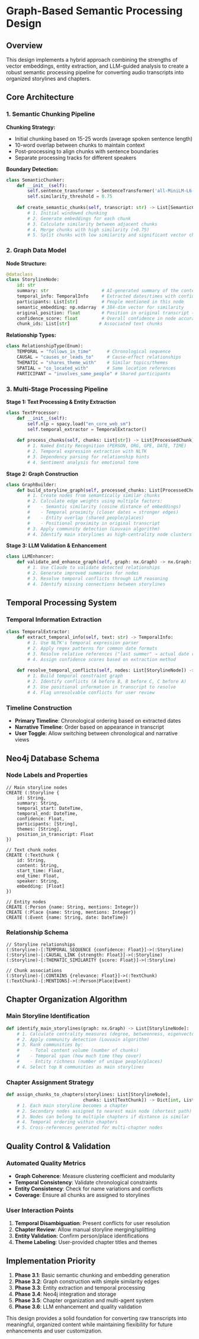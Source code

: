 # Graph-Based Semantic Processing Design

## Overview

This design implements a hybrid approach combining the strengths of vector embeddings, entity extraction, and LLM-guided analysis to create a robust semantic processing pipeline for converting audio transcripts into organized storylines and chapters.

## Core Architecture

### 1. Semantic Chunking Pipeline

**Chunking Strategy:**
- Initial chunking based on 15-25 words (average spoken sentence length)
- 10-word overlap between chunks to maintain context
- Post-processing to align chunks with sentence boundaries
- Separate processing tracks for different speakers

**Boundary Detection:**
```python
class SemanticChunker:
    def __init__(self):
        self.sentence_transformer = SentenceTransformer('all-MiniLM-L6-v2')
        self.similarity_threshold = 0.75
        
    def create_semantic_chunks(self, transcript: str) -> List[SemanticChunk]:
        # 1. Initial windowed chunking
        # 2. Generate embeddings for each chunk
        # 3. Calculate similarity between adjacent chunks
        # 4. Merge chunks with high similarity (>0.75)
        # 5. Split chunks with low similarity and significant vector changes
```

### 2. Graph Data Model

**Node Structure:**
```python
@dataclass
class StorylineNode:
    id: str
    summary: str                    # AI-generated summary of the content
    temporal_info: TemporalInfo     # Extracted dates/times with confidence
    participants: List[str]         # People mentioned in this node
    semantic_embedding: np.ndarray  # 384-dim vector for similarity
    original_position: float        # Position in original transcript (0.0-1.0)
    confidence_score: float         # Overall confidence in node accuracy
    chunk_ids: List[str]           # Associated text chunks
```

**Relationship Types:**
```python
class RelationshipType(Enum):
    TEMPORAL = "follows_in_time"      # Chronological sequence
    CAUSAL = "causes_or_leads_to"     # Cause-effect relationships
    THEMATIC = "shares_theme_with"    # Similar topics/themes
    SPATIAL = "co_located_with"       # Same location references
    PARTICIPANT = "involves_same_people" # Shared participants
```

### 3. Multi-Stage Processing Pipeline

**Stage 1: Text Processing & Entity Extraction**
```python
class TextProcessor:
    def __init__(self):
        self.nlp = spacy.load("en_core_web_sm")
        self.temporal_extractor = TemporalExtractor()
        
    def process_chunks(self, chunks: List[str]) -> List[ProcessedChunk]:
        # 1. Named Entity Recognition (PERSON, ORG, GPE, DATE, TIME)
        # 2. Temporal expression extraction with NLTK
        # 3. Dependency parsing for relationship hints
        # 4. Sentiment analysis for emotional tone
```

**Stage 2: Graph Construction**
```python
class GraphBuilder:
    def build_storyline_graph(self, processed_chunks: List[ProcessedChunk]) -> nx.Graph:
        # 1. Create nodes from semantically similar chunks
        # 2. Calculate edge weights using multiple factors:
        #    - Semantic similarity (cosine distance of embeddings)
        #    - Temporal proximity (closer dates = stronger edges)
        #    - Entity overlap (shared people/places)
        #    - Positional proximity in original transcript
        # 3. Apply community detection (Louvain algorithm)
        # 4. Identify main storylines as high-centrality node clusters
```

**Stage 3: LLM Validation & Enhancement**
```python
class LLMEnhancer:
    def validate_and_enhance_graph(self, graph: nx.Graph) -> nx.Graph:
        # 1. Use Claude to validate detected relationships
        # 2. Generate improved summaries for nodes
        # 3. Resolve temporal conflicts through LLM reasoning
        # 4. Identify missing connections between storylines
```

## Temporal Processing System

### Temporal Information Extraction
```python
class TemporalExtractor:
    def extract_temporal_info(self, text: str) -> TemporalInfo:
        # 1. Use NLTK's temporal expression parser
        # 2. Apply regex patterns for common date formats
        # 3. Resolve relative references ("last summer" → actual date range)
        # 4. Assign confidence scores based on extraction method
        
    def resolve_temporal_conflicts(self, nodes: List[StorylineNode]) -> None:
        # 1. Build temporal constraint graph
        # 2. Identify conflicts (A before B, B before C, C before A)
        # 3. Use positional information in transcript to resolve
        # 4. Flag unresolvable conflicts for user review
```

### Timeline Construction
- **Primary Timeline**: Chronological ordering based on extracted dates
- **Narrative Timeline**: Order based on appearance in transcript
- **User Toggle**: Allow switching between chronological and narrative views

## Neo4j Database Schema

### Node Labels and Properties
```cypher
// Main storyline nodes
CREATE (:Storyline {
    id: String,
    summary: String,
    temporal_start: DateTime,
    temporal_end: DateTime,
    confidence: Float,
    participants: [String],
    themes: [String],
    position_in_transcript: Float
})

// Text chunk nodes
CREATE (:TextChunk {
    id: String,
    content: String,
    start_time: Float,
    end_time: Float,
    speaker: String,
    embedding: [Float]
})

// Entity nodes
CREATE (:Person {name: String, mentions: Integer})
CREATE (:Place {name: String, mentions: Integer})
CREATE (:Event {name: String, date: DateTime})
```

### Relationship Schema
```cypher
// Storyline relationships
(:Storyline)-[:TEMPORAL_SEQUENCE {confidence: Float}]->(:Storyline)
(:Storyline)-[:CAUSAL_LINK {strength: Float}]->(:Storyline)
(:Storyline)-[:THEMATIC_SIMILARITY {score: Float}]->(:Storyline)

// Chunk associations
(:Storyline)-[:CONTAINS {relevance: Float}]->(:TextChunk)
(:TextChunk)-[:MENTIONS]->(:Person|Place|Event)
```

## Chapter Organization Algorithm

### Main Storyline Identification
```python
def identify_main_storylines(graph: nx.Graph) -> List[StorylineNode]:
    # 1. Calculate centrality measures (degree, betweenness, eigenvector)
    # 2. Apply community detection (Louvain algorithm)
    # 3. Rank communities by:
    #    - Total content volume (number of chunks)
    #    - Temporal span (how much time they cover)
    #    - Entity richness (number of unique people/places)
    # 4. Select top N communities as main storylines
```

### Chapter Assignment Strategy
```python
def assign_chunks_to_chapters(storylines: List[StorylineNode], 
                             chunks: List[TextChunk]) -> Dict[int, List[TextChunk]]:
    # 1. Each main storyline becomes a chapter
    # 2. Secondary nodes assigned to nearest main node (shortest path)
    # 3. Nodes can belong to multiple chapters if distance is similar
    # 4. Temporal ordering within chapters
    # 5. Cross-references generated for multi-chapter nodes
```

## Quality Control & Validation

### Automated Quality Metrics
- **Graph Coherence**: Measure clustering coefficient and modularity
- **Temporal Consistency**: Validate chronological constraints
- **Entity Consistency**: Check for name variations and conflicts
- **Coverage**: Ensure all chunks are assigned to storylines

### User Interaction Points
1. **Temporal Disambiguation**: Present conflicts for user resolution
2. **Chapter Review**: Allow manual storyline merging/splitting
3. **Entity Validation**: Confirm person/place identifications
4. **Theme Labeling**: User-provided chapter titles and themes

## Implementation Priority

1. **Phase 3.1**: Basic semantic chunking and embedding generation
2. **Phase 3.2**: Graph construction with simple similarity edges
3. **Phase 3.3**: Entity extraction and temporal processing
4. **Phase 3.4**: Neo4j integration and storage
5. **Phase 3.5**: Chapter organization and multi-agent system
6. **Phase 3.6**: LLM enhancement and quality validation

This design provides a solid foundation for converting raw transcripts into meaningful, organized content while maintaining flexibility for future enhancements and user customization.